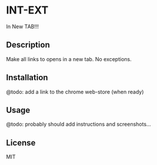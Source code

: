 # INT-EXT
In New TAB!!!
## Description
Make all links to opens in a new tab. No exceptions.
## Installation
@todo: add a link to the chrome web-store (when ready)
## Usage
@todo: probably should add instructions and screenshots...
## License
MIT
